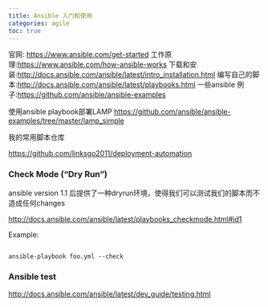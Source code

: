 ```yaml
---
title: Ansible 入门和使用
categories: agile
toc: true
---
```


官网: https://www.ansible.com/get-started
工作原理:https://www.ansible.com/how-ansible-works
下载和安装:http://docs.ansible.com/ansible/latest/intro_installation.html
编写自己的脚本:http://docs.ansible.com/ansible/latest/playbooks.html
一些ansible 例子:https://github.com/ansible/ansible-examples

使用ansible playbook部署LAMP
https://github.com/ansible/ansible-examples/tree/master/lamp_simple

我的常用脚本仓库

https://github.com/linksgo2011/deployment-automation

### Check Mode (“Dry Run”)

ansible version 1.1 后提供了一种dryrun环境，使得我们可以测试我们的脚本而不造成任何changes

http://docs.ansible.com/ansible/latest/playbooks_checkmode.html#id1


Example:

```

ansible-playbook foo.yml --check

```

### Ansible test 

http://docs.ansible.com/ansible/latest/dev_guide/testing.html

 
